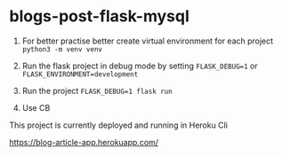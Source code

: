 # blogs-post-flask-mysql

1. For better practise better create virtual environment for each project
`python3 -m venv venv`

2. Run the flask project in debug mode by setting `FLASK_DEBUG=1` or `FLASK_ENVIRONMENT=development`

3. Run the project `FLASK_DEBUG=1 flask run`
4. Use CB



This project is currently deployed and running in Heroku Cli

https://blog-article-app.herokuapp.com/
